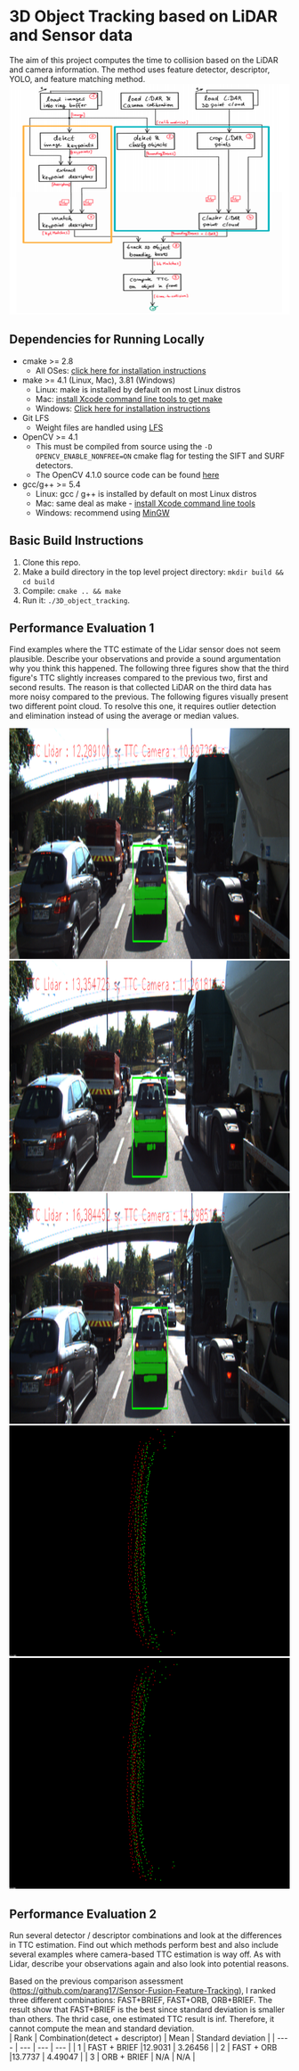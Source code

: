 # 3D Object Tracking based on LiDAR and Sensor data

The aim of this project computes the time to collision based on the LiDAR and camera information. The method uses feature detector, descriptor, YOLO, and feature matching method.
<img src="images/Diagram.png" width="779" height="414" />

## Dependencies for Running Locally
* cmake >= 2.8
  * All OSes: [click here for installation instructions](https://cmake.org/install/)
* make >= 4.1 (Linux, Mac), 3.81 (Windows)
  * Linux: make is installed by default on most Linux distros
  * Mac: [install Xcode command line tools to get make](https://developer.apple.com/xcode/features/)
  * Windows: [Click here for installation instructions](http://gnuwin32.sourceforge.net/packages/make.htm)
* Git LFS
  * Weight files are handled using [LFS](https://git-lfs.github.com/)
* OpenCV >= 4.1
  * This must be compiled from source using the `-D OPENCV_ENABLE_NONFREE=ON` cmake flag for testing the SIFT and SURF detectors.
  * The OpenCV 4.1.0 source code can be found [here](https://github.com/opencv/opencv/tree/4.1.0)
* gcc/g++ >= 5.4
  * Linux: gcc / g++ is installed by default on most Linux distros
  * Mac: same deal as make - [install Xcode command line tools](https://developer.apple.com/xcode/features/)
  * Windows: recommend using [MinGW](http://www.mingw.org/)

## Basic Build Instructions

1. Clone this repo.
2. Make a build directory in the top level project directory: `mkdir build && cd build`
3. Compile: `cmake .. && make`
4. Run it: `./3D_object_tracking`.


## Performance Evaluation 1
Find examples where the TTC estimate of the Lidar sensor does not seem plausible. Describe your observations and provide a sound argumentation why you think this happened.
The following three figures show that the third figure's TTC slightly increases compared to the previous two, first and second results. The reason is that collected LiDAR on the third data has more noisy compared to the previous. The following figures visually present two different point cloud. To resolve this one, 
it requires outlier detection and elimination instead of using the average or median values.

<img src="images/1.png" width="779" height="414" />
<img src="images/2.png" width="779" height="414" />
<img src="images/3.png" width="779" height="414" />


<img src="images/2-LiDAR.png" width="779" height="414" />
<img src="images/3-LiDAR.png" width="779" height="414" />

## Performance Evaluation 2
Run several detector / descriptor combinations and look at the differences in TTC estimation. Find out which methods perform best and also include several examples where camera-based TTC estimation is way off. As with Lidar, describe your observations again and also look into potential reasons.

Based on the previous comparison assessment (https://github.com/parang17/Sensor-Fusion-Feature-Tracking), I ranked three different combinations: FAST+BRIEF, FAST+ORB, ORB+BRIEF.
The result show that FAST+BRIEF is the best since standard deviation is smaller than others. The thrid case, one estimated TTC result is inf. Therefore, it cannot compute the mean and standard deviation.     
| Rank | Combination(detect + descriptor)   | Mean   | Standard deviation    |
| ---- | ---                                | ---    |  ---                  |
| 1    | FAST + BRIEF                       |12.9031 | 3.26456               |
| 2    | FAST + ORB                         |13.7737 | 4.49047               | 
| 3    | ORB + BRIEF                        | N/A    | N/A                   |     

